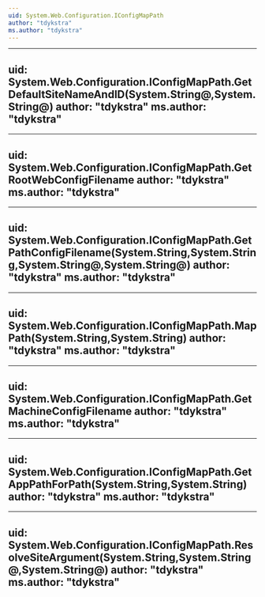 ```yaml
---
uid: System.Web.Configuration.IConfigMapPath
author: "tdykstra"
ms.author: "tdykstra"
---
```


---
uid: System.Web.Configuration.IConfigMapPath.GetDefaultSiteNameAndID(System.String@,System.String@)
author: "tdykstra"
ms.author: "tdykstra"
---

---
uid: System.Web.Configuration.IConfigMapPath.GetRootWebConfigFilename
author: "tdykstra"
ms.author: "tdykstra"
---

---
uid: System.Web.Configuration.IConfigMapPath.GetPathConfigFilename(System.String,System.String,System.String@,System.String@)
author: "tdykstra"
ms.author: "tdykstra"
---

---
uid: System.Web.Configuration.IConfigMapPath.MapPath(System.String,System.String)
author: "tdykstra"
ms.author: "tdykstra"
---

---
uid: System.Web.Configuration.IConfigMapPath.GetMachineConfigFilename
author: "tdykstra"
ms.author: "tdykstra"
---

---
uid: System.Web.Configuration.IConfigMapPath.GetAppPathForPath(System.String,System.String)
author: "tdykstra"
ms.author: "tdykstra"
---

---
uid: System.Web.Configuration.IConfigMapPath.ResolveSiteArgument(System.String,System.String@,System.String@)
author: "tdykstra"
ms.author: "tdykstra"
---

